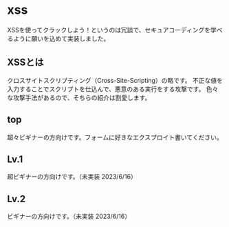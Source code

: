 # xss
XSSを使ってクラックしよう！というのは冗談で、セキュアコーディングを学べるように願いを込めて実装しました。

## XSSとは
クロスサイトスクリプティング（Cross-Site-Scripting）の略です。
不正な値を入力することでスクリプトを仕込んで、悪意のある実行をする攻撃です。
色々な攻撃手法があるので、そちらの紹介は割愛します。

## top
超々ビギナーの方向けです。フォームに好きなエクスプロイト書いてください。

## Lv.1
超ビギナーの方向けです。（未実装 2023/6/16）

## Lv.2
ビギナーの方向けです。（未実装 2023/6/16）
